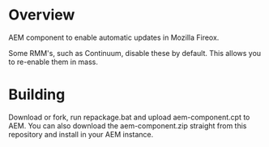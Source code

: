 # Overview #
AEM component to enable automatic updates in Mozilla Fireox.

Some RMM's, such as Continuum, disable these by default. This allows you to re-enable them in mass.

# Building #
Download or fork, run repackage.bat and upload aem-component.cpt to AEM. You can also download the aem-component.zip straight from this repository and install in your AEM instance.